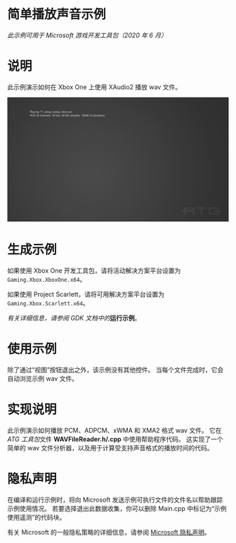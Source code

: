 # 简单播放声音示例

*此示例可用于 Microsoft 游戏开发工具包（2020 年 6 月）*

# 说明

此示例演示如何在 Xbox One 上使用 XAudio2 播放 wav 文件。

![](./media/image1.png)

# 生成示例

如果使用 Xbox One 开发工具包，请将活动解决方案平台设置为 `Gaming.Xbox.XboxOne.x64`。

如果使用 Project Scarlett，请将可用解决方案平台设置为 `Gaming.Xbox.Scarlett.x64`。

*有关详细信息，请参阅* *GDK 文档中的*__运行示例__。&nbsp;

# 使用示例

除了通过&ldquo;视图&rdquo;按钮退出之外，该示例没有其他控件。 当每个文件完成时，它会自动浏览示例 wav 文件。

# 实现说明

此示例演示如何播放 PCM、ADPCM、xWMA 和 XMA2 格式 wav 文件。 它在 *ATG 工具包*文件 **WAVFileReader.h/.cpp** 中使用帮助程序代码。 这实现了一个简单的 wav 文件分析器，以及用于计算受支持声音格式的播放时间的代码。

# 隐私声明

在编译和运行示例时，将向 Microsoft 发送示例可执行文件的文件名以帮助跟踪示例使用情况。 若要选择退出此数据收集，你可以删除 Main.cpp 中标记为&ldquo;示例使用遥测&rdquo;的代码块。

有关 Microsoft 的一般隐私策略的详细信息，请参阅 [Microsoft 隐私声明](https://privacy.microsoft.com/en-us/privacystatement/)。


